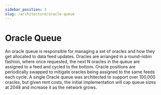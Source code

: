 ```yaml
---
sidebar_position: 3
slug: /architecture/oracle-queue
---
```


# Oracle Queue

An oracle queue is responsible for managing a set of oracles and how they get allocated to data feed updates.
Oracles are arranged in a round-robin fashion, where once requested, the next N oracles in the queue are assigned to a feed and cycled to the bottom.
Oracle positions are periodically swapped to mitigate oracles being assigned to the same feeds each cycle.
A single Oracle queue was architected to support over 100,000 oracles, but given rent costs, the initial implementation will cap queue sizes at 2048 and increase it as the network grows.
